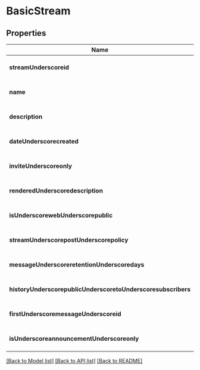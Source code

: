 # BasicStream

## Properties
Name | Type | Description | Notes
------------ | ------------- | ------------- | -------------
**streamUnderscoreid** | [**AnyType**](.md) |  | [optional] [default to null]
**name** | [**AnyType**](.md) |  | [optional] [default to null]
**description** | [**AnyType**](.md) |  | [optional] [default to null]
**dateUnderscorecreated** | [**AnyType**](.md) |  | [optional] [default to null]
**inviteUnderscoreonly** | [**AnyType**](.md) |  | [optional] [default to null]
**renderedUnderscoredescription** | [**AnyType**](.md) |  | [optional] [default to null]
**isUnderscorewebUnderscorepublic** | [**AnyType**](.md) |  | [optional] [default to null]
**streamUnderscorepostUnderscorepolicy** | [**AnyType**](.md) |  | [optional] [default to null]
**messageUnderscoreretentionUnderscoredays** | [**AnyType**](.md) |  | [optional] [default to null]
**historyUnderscorepublicUnderscoretoUnderscoresubscribers** | [**AnyType**](.md) |  | [optional] [default to null]
**firstUnderscoremessageUnderscoreid** | [**AnyType**](.md) |  | [optional] [default to null]
**isUnderscoreannouncementUnderscoreonly** | [**AnyType**](.md) |  | [optional] [default to null]

[[Back to Model list]](../README.md#documentation-for-models) [[Back to API list]](../README.md#documentation-for-api-endpoints) [[Back to README]](../README.md)


